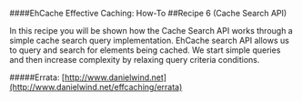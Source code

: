 ####EhCache Effective Caching: How-To
##Recipe 6 (Cache Search API)

In this recipe you will be shown how the Cache Search API works through a simple cache search query implementation. EhCache search API allows us to query and search for elements being cached. We start simple queries and then increase complexity by relaxing query criteria conditions.

#####Errata: [http://www.danielwind.net](http://www.danielwind.net/effcaching/errata)
